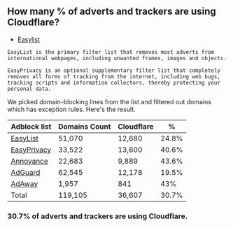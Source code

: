 ## How many % of adverts and trackers are using Cloudflare?


- [Easylist](https://web.archive.org/web/20210516110248/https://easylist.to/)
```
EasyList is the primary filter list that removes most adverts from international webpages, including unwanted frames, images and objects.

EasyPrivacy is an optional supplementary filter list that completely removes all forms of tracking from the internet, including web bugs, tracking scripts and information collectors, thereby protecting your personal data.
```


We picked domain-blocking lines from the list and filtered out domains which has exception rules.
Here's the result.


| Adblock list | Domains Count | Cloudflare | % |
| --- | --- | --- | --- |
| [EasyList](https://easylist.to/easylist/easylist.txt) | 51,070 | 12,680 | 24.8% |
| [EasyPrivacy](https://easylist.to/easylist/easyprivacy.txt) | 33,522 | 13,600 | 40.6% |
| [Annoyance](https://secure.fanboy.co.nz/fanboy-annoyance.txt) | 22,683 | 9,889 | 43.6% |
| [AdGuard](https://adguardteam.github.io/AdGuardSDNSFilter/Filters/filter.txt) | 62,545 | 12,178 | 19.5% |
| [AdAway](https://raw.githubusercontent.com/AdAway/adaway.github.io/master/hosts.txt) | 1,957 | 841 | 43% |
| Total | 119,105 | 36,607 | 30.7% |


### 30.7% of adverts and trackers are using Cloudflare.